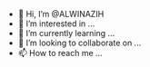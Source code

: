 - 👋 Hi, I’m @ALWINAZIH
- 👀 I’m interested in ...
- 🌱 I’m currently learning ...
- 💞️ I’m looking to collaborate on ...
- 📫 How to reach me ...

<!---
ALWINAZIH/ALWINAZIH is a ✨ special ✨ repository because its `README.md` (this file) appears on your GitHub profile.
You can click the Preview link to take a look at your changes.
--->

